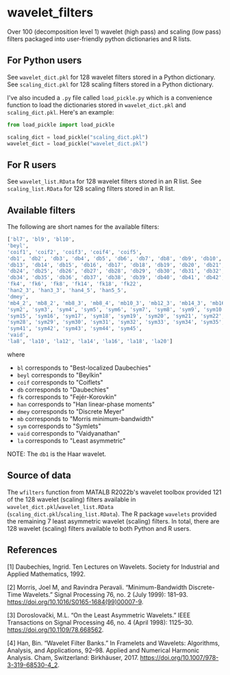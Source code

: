 # wavelet_filters
Over 100 (decomposition level 1) wavelet (high pass) and scaling (low pass) filters packaged into user-friendly python dictionaries and R lists.

## For Python users

See `wavelet_dict.pkl` for 128 wavelet filters stored in a Python dictionary.
See `scaling_dict.pkl` for 128 scaling filters stored in a Python dictionary.

I've also incuded a `.py` file called `load_pickle.py` which is a convenience function to load
the dictionaries stored in `wavelet_dict.pkl` and `scaling_dict.pkl`. Here's an example:

``` python
from load_pickle import load_pickle

scaling_dict = load_pickle("scaling_dict.pkl")
wavelet_dict = load_pickle("wavelet_dict.pkl")
```

## For R users

See `wavelet_list.RData` for 128 wavelet filters stored in an R list.
See `scaling_list.RData` for 128 scaling filters stored in an R list.

## Available filters
The following are short names for the available filters:

``` python
['bl7', 'bl9', 'bl10', 
'beyl', 
'coif1', 'coif2', 'coif3', 'coif4', 'coif5', 
'db1', 'db2', 'db3', 'db4', 'db5', 'db6', 'db7', 'db8', 'db9', 'db10', 'db11', 'db12', 
'db13', 'db14', 'db15', 'db16', 'db17', 'db18', 'db19', 'db20', 'db21', 'db22', 'db23', 
'db24', 'db25', 'db26', 'db27', 'db28', 'db29', 'db30', 'db31', 'db32', 'db33', 
'db34', 'db35', 'db36', 'db37', 'db38', 'db39', 'db40', 'db41', 'db42', 'db43', 'db44', 'db45', 
'fk4', 'fk6', 'fk8', 'fk14', 'fk18', 'fk22', 
'han2_3', 'han3_3', 'han4_5', 'han5_5', 
'dmey', 
'mb4_2', 'mb8_2', 'mb8_3', 'mb8_4', 'mb10_3', 'mb12_3', 'mb14_3', 'mb16_3', 'mb18_3', 'mb24_3', 'mb32_3', 
'sym2', 'sym3', 'sym4', 'sym5', 'sym6', 'sym7', 'sym8', 'sym9', 'sym10', 'sym11', 'sym12', 'sym13', 'sym14', 
'sym15', 'sym16', 'sym17', 'sym18', 'sym19', 'sym20', 'sym21', 'sym22', 'sym23', 'sym24', 'sym25', 'sym26', 'sym27', 
'sym28', 'sym29', 'sym30', 'sym31', 'sym32', 'sym33', 'sym34', 'sym35', 'sym36', 'sym37', 'sym38', 'sym39', 'sym40', 
'sym41', 'sym42', 'sym43', 'sym44', 'sym45', 
'vaid', 
'la8', 'la10', 'la12', 'la14', 'la16', 'la18', 'la20']
```
where

- `bl` corresponds to "Best-localized Daubechies"
- `beyl` corresponds to "Beylkin"
- `coif` corresponds to "Coiflets"
- `db` corresponds to "Daubechies"
- `fk` corresponds to "Fejér-Korovkin"
- `han` corresponds to "Han linear-phase moments"
- `dmey` corresponds to "Discrete Meyer"
- `mb` corresponds to "Morris minimum-bandwidth"
- `sym` corresponds to "Symlets"
- `vaid` corresponds to "Vaidyanathan"
- `la` corresponds to "Least asymmetric"

NOTE: The `db1` is the Haar wavelet.

## Source of data

The `wfilters` function from MATALB R2022b's wavelet toolbox provided 121 of the 128 wavelet (scaling) filters available 
in `wavelet_dict.pkl`/`wavelet_list.RData` (`scaling_dict.pkl`/`scaling_list.RData`). The R package `wavelets` provided the remaining 7 least asymmetric
wavelet (scaling) filters. In total, there are 128 wavelet (scaling) filters available to both Python and R users.

## References

[1] Daubechies, Ingrid. Ten Lectures on Wavelets. Society for Industrial and Applied Mathematics, 1992.

[2] Morris, Joel M, and Ravindra Peravali. “Minimum-Bandwidth Discrete-Time Wavelets.” Signal Processing 76, no. 2 (July 1999): 181–93. https://doi.org/10.1016/S0165-1684(99)00007-9.

[3] Doroslovački, M.L. “On the Least Asymmetric Wavelets.” IEEE Transactions on Signal Processing 46, no. 4 (April 1998): 1125–30. https://doi.org/10.1109/78.668562.

[4] Han, Bin. “Wavelet Filter Banks.” In Framelets and Wavelets: Algorithms, Analysis, and Applications, 92–98. Applied and Numerical Harmonic Analysis. Cham, Switzerland: Birkhäuser, 2017. https://doi.org/10.1007/978-3-319-68530-4_2.
